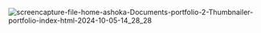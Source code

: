 ![screencapture-file-home-ashoka-Documents-portfolio-2-Thumbnailer-portfolio-index-html-2024-10-05-14_28_28](https://github.com/user-attachments/assets/76cc4d23-2d4e-4cfe-8204-4135f9cb100b)
